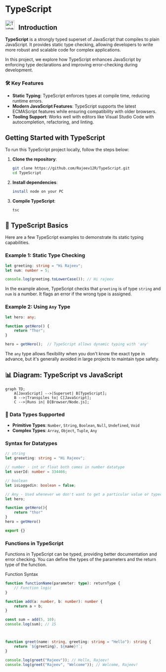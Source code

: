 # TypeScript

<img align="left" alt="TypeScript" width="30px" style="padding-right:10px;" src="https://cdn.jsdelivr.net/gh/devicons/devicon/icons/typescript/typescript-plain.svg" />


## Introduction

**TypeScript** is a strongly typed superset of JavaScript that compiles to plain JavaScript. It provides static type checking, allowing developers to write more robust and scalable code for complex applications.

In this project, we explore how TypeScript enhances JavaScript by enforcing type declarations and improving error-checking during development.

### 🛠️ Key Features

- **Static Typing**: TypeScript enforces types at compile time, reducing runtime errors.
- **Modern JavaScript Features**: TypeScript supports the latest ECMAScript features while ensuring compatibility with older browsers.
- **Tooling Support**: Works well with editors like Visual Studio Code with autocompletion, refactoring, and linting.

## Getting Started with TypeScript

To run this TypeScript project locally, follow the steps below:

1. **Clone the repository**:
   ```bash
   git clone https://github.com/Rajeev12R/TypeScript.git
   cd TypeScript
   ```

2. **Install dependencies**:
   ```bash
   install node on your PC
   ```

3. **Compile TypeScript**:
   ```bash
   tsc
   ```


## 📝 TypeScript Basics

Here are a few TypeScript examples to demonstrate its static typing capabilities.

### Example 1: Static Type Checking

```typescript
let greeting: string = "Hi Rajeev";
let num: number = 5;

console.log(greeting.toLowerCase()); // Hi rajeev
```

In the example above, TypeScript checks that `greeting` is of type `string` and `num` is a number. It flags an error if the wrong type is assigned.

### Example 2: Using `Any` Type

```typescript
let hero: any;

function getHero() {
    return "Thor";
}

hero = getHero();  // TypeScript allows dynamic typing with 'any'
```

The `any` type allows flexibility when you don't know the exact type in advance, but it's generally avoided in large projects to maintain type safety.

## 📊 Diagram: TypeScript vs JavaScript

```mermaid
graph TD;
    A[JavaScript] -->|Superset| B[TypeScript];
    B -->|Transpiles to| C[JavaScript];
    C -->|Runs in| D[Browser/Node.js];
```

### 🧩 Data Types Supported

- **Primitive Types**: `Number`, `String`, `Boolean`, `Null`, `Undefined`, `Void`
- **Complex Types**: `Array`, `Object`, `Tuple`, `Any`

### Syntax for Datatypes

```typescript
// string 
let greeeting: string = "Hi Rajeev";

// number - int or float both comes in number datatype
let userId: number = 334466;

// boolean
let isLoggedin: boolean = false;

// Any - Used whenever we don't want to get a particular value or typechecking error
let hero;

function getHero(){
    return "thor"
}
hero = getHero()

export {}
```

### Functions in TypeScript
Functions in TypeScript can be typed, providing better documentation and error checking. You can define the types of the parameters and the return type of the function.

Function Syntax
```typescript
function functionName(parameter: type): returnType {
    // Function logic
}

function add(a: number, b: number): number {
    return a + b;
}

const sum = add(5, 10);
console.log(sum); // 15



function greet(name: string, greeting: string = "Hello"): string {
    return `${greeting}, ${name}!`;
}

console.log(greet("Rajeev")); // Hello, Rajeev!
console.log(greet("Rajeev", "Welcome")); // Welcome, Rajeev!
```